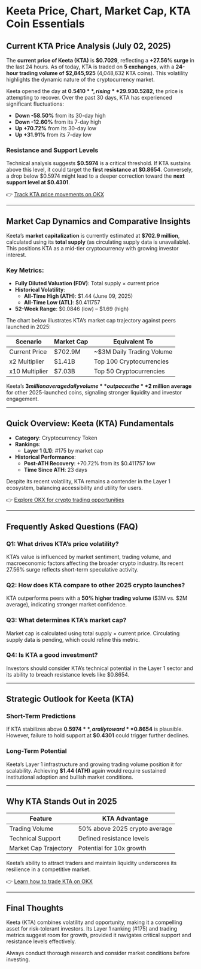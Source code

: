# Keeta Price, Chart, Market Cap, KTA Coin Essentials  

## Current KTA Price Analysis (July 02, 2025)  

The **current price of Keeta (KTA)** is **$0.7029**, reflecting a **+27.56% surge** in the last 24 hours. As of today, KTA is traded on **5 exchanges**, with a **24-hour trading volume of $2,845,925** (4,048,632 KTA coins). This volatility highlights the dynamic nature of the cryptocurrency market.  

Keeta opened the day at **$0.5410**, rising **29.93%** from its starting value. Despite a temporary dip to **$0.5282**, the price is attempting to recover. Over the past 30 days, KTA has experienced significant fluctuations:  

- **Down -58.50%** from its 30-day high  
- **Down -12.60%** from its 7-day high  
- **Up +70.72%** from its 30-day low  
- **Up +31.91%** from its 7-day low  

### Resistance and Support Levels  

Technical analysis suggests **$0.5974** is a critical threshold. If KTA sustains above this level, it could target the **first resistance at $0.8654**. Conversely, a drop below $0.5974 might lead to a deeper correction toward the **next support level at $0.4301**.  

👉 [Track KTA price movements on OKX](https://bit.ly/okx-bonus)  

---

## Market Cap Dynamics and Comparative Insights  

Keeta’s **market capitalization** is currently estimated at **$702.9 million**, calculated using its **total supply** (as circulating supply data is unavailable). This positions KTA as a mid-tier cryptocurrency with growing investor interest.  

### Key Metrics:  
- **Fully Diluted Valuation (FDV)**: Total supply × current price  
- **Historical Volatility**:  
  - **All-Time High (ATH)**: $1.44 (June 09, 2025)  
  - **All-Time Low (ATL)**: $0.411757  
- **52-Week Range**: $0.0846 (low) – $1.69 (high)  

The chart below illustrates KTA’s market cap trajectory against peers launched in 2025:  

| Scenario        | Market Cap | Equivalent To                |  
|-----------------|------------|------------------------------|  
| Current Price   | $702.9M    | ~$3M Daily Trading Volume     |  
| x2 Multiplier   | $1.41B     | Top 100 Cryptocurrencies     |  
| x10 Multiplier  | $7.03B     | Top 50 Cryptocurrencies      |  

Keeta’s **$3 million average daily volume** outpaces the **$2 million average** for other 2025-launched coins, signaling stronger liquidity and investor engagement.  

---

## Quick Overview: Keeta (KTA) Fundamentals  

- **Category**: Cryptocurrency Token  
- **Rankings**:  
  - **Layer 1 (L1)**: #175 by market cap  
- **Historical Performance**:  
  - **Post-ATH Recovery**: +70.72% from its $0.411757 low  
  - **Time Since ATH**: 23 days  

Despite its recent volatility, KTA remains a contender in the Layer 1 ecosystem, balancing accessibility and utility for users.  

👉 [Explore OKX for crypto trading opportunities](https://bit.ly/okx-bonus)  

---

## Frequently Asked Questions (FAQ)  

### Q1: What drives KTA’s price volatility?  
KTA’s value is influenced by market sentiment, trading volume, and macroeconomic factors affecting the broader crypto industry. Its recent 27.56% surge reflects short-term speculative activity.  

### Q2: How does KTA compare to other 2025 crypto launches?  
KTA outperforms peers with a **50% higher trading volume** ($3M vs. $2M average), indicating stronger market confidence.  

### Q3: What determines KTA’s market cap?  
Market cap is calculated using total supply × current price. Circulating supply data is pending, which could refine this metric.  

### Q4: Is KTA a good investment?  
Investors should consider KTA’s technical potential in the Layer 1 sector and its ability to breach resistance levels like $0.8654.  

---

## Strategic Outlook for Keeta (KTA)  

### Short-Term Predictions  
If KTA stabilizes above **$0.5974**, a rally toward **$0.8654** is plausible. However, failure to hold support at **$0.4301** could trigger further declines.  

### Long-Term Potential  
Keeta’s Layer 1 infrastructure and growing trading volume position it for scalability. Achieving **$1.44 (ATH)** again would require sustained institutional adoption and bullish market conditions.  

---

## Why KTA Stands Out in 2025  

| Feature              | KTA Advantage                |  
|----------------------|------------------------------|  
| Trading Volume       | 50% above 2025 crypto average |  
| Technical Support    | Defined resistance levels     |  
| Market Cap Trajectory| Potential for 10x growth      |  

Keeta’s ability to attract traders and maintain liquidity underscores its resilience in a competitive market.  

👉 [Learn how to trade KTA on OKX](https://bit.ly/okx-bonus)  

---

## Final Thoughts  

Keeta (KTA) combines volatility and opportunity, making it a compelling asset for risk-tolerant investors. Its Layer 1 ranking (#175) and trading metrics suggest room for growth, provided it navigates critical support and resistance levels effectively.  

Always conduct thorough research and consider market conditions before investing.